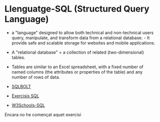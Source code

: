 # Llenguatge-SQL (Structured Query Language)
- a "language" designed to allow both technical and non-technical users query, manipulate, and transform data from a relational database. - It provide safe and scalable storage for websites and mobile applications.
- A "relational database" = a collection of related (two-dimensional) tables. 
- Tables are similar to an Excel spreadsheet, with a fixed number of named columns (the attributes or properties of the table) and any number of rows of data.

- [SQLBOLT](https://sqlbolt.com/)
- [Exercisis SQL](https://josejuansanchez.org/bd/ejercicios-consultas-sql/index.html#ejercicios.-realizaci%C3%B3n-de-consultas-sql)
- [W3Schools-SQL](https://www.w3schools.com/sql/default.asp)

Encara no he començat aquet exercisi



